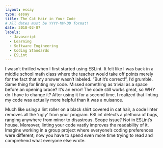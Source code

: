```yaml
---
layout: essay
type: essay
title: The Cat Hair in Your Code
# All dates must be YYYY-MM-DD format!
date: 2018-02-07
labels:
  - Javascript
  - Learning
  - Software Engineering
  - Coding Standards
  - ESLint
---
```

I wasn’t thrilled when I first started using ESLint. It felt like I was back in a middle school math class where the teacher would take off points merely for the fact that my answer wasn’t labeled. “But it’s correct!”, I’d grumble. Same thing for linting my code. Missed something as trivial as a space before an opening brace? It’s an error! The code still works great, so WHY do I have to change it? After using it for a second time, I realized that linting my code was actually more helpful than it was a nuisance. 

Much like using a lint roller on a black shirt covered in cat hair, a code linter removes all the ‘ugly’ from your program. ESLint detects a plethora of bugs, ranging anywhere from minor to disastrous. Scope issue? Not in ESLint’s house. Moreover, linting your code vastly improves the readability of it. Imagine working in a group project where everyone’s coding preferences were different; now you have to spend even more time trying to read and comprehend what everyone else wrote. 
